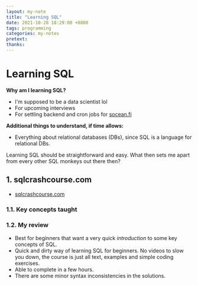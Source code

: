 ```yaml
---
layout: my-note
title: "Learning SQL"
date: 2021-10-28 18:29:00 +0800
tags: programming
categories: my-notes
pretext:
thanks:
---
```


# Learning SQL

**Why am I learning SQL?**

- I'm supposed to be a data scientist lol
- For upcoming interviews
- For settling backend and cron jobs for [socean.fi](https://socean.fi)

**Additional things to understand, if time allows:**

- Everything about relational databases (DBs), since SQL is a language for relational DBs.

Learning SQL should be straightforward and easy. What then sets me apart from every other SQL monkeys out there then?

## 1. sqlcrashcourse.com

- [sqlcrashcourse.com](https://sqlcrashcourse.com)

### 1.1. Key concepts taught

### 1.2. My review

- Best for beginners that want a very quick _introduction_ to some key concepts of SQL.
- Quick and dirty way of learning SQL for beginners. No videos to slow you down, the course is just all text, examples and simple coding exercises.
- Able to complete in a few hours.
- There are some minor syntax inconsistencies in the solutions.
